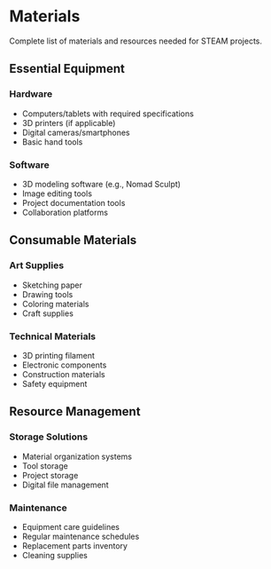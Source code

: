 # Materials

Complete list of materials and resources needed for STEAM projects.

## Essential Equipment

### Hardware
- Computers/tablets with required specifications
- 3D printers (if applicable)
- Digital cameras/smartphones
- Basic hand tools

### Software
- 3D modeling software (e.g., Nomad Sculpt)
- Image editing tools
- Project documentation tools
- Collaboration platforms

## Consumable Materials

### Art Supplies
- Sketching paper
- Drawing tools
- Coloring materials
- Craft supplies

### Technical Materials
- 3D printing filament
- Electronic components
- Construction materials
- Safety equipment

## Resource Management

### Storage Solutions
- Material organization systems
- Tool storage
- Project storage
- Digital file management

### Maintenance
- Equipment care guidelines
- Regular maintenance schedules
- Replacement parts inventory
- Cleaning supplies 